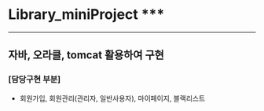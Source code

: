 # Library_miniProject ***


-----------------------------------------------
## 
자바, 오라클, tomcat 활용하여 구현<br>
-----------------------------------------------

### [담당구현 부분]<br>
- 회원가입, 회원관리(관리자, 일반사용자), 마이페이지, 블랙리스트
